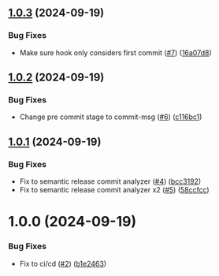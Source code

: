 ## [1.0.3](https://github.com/BrightNight-Energy/conventional-commit-check/compare/v1.0.2...v1.0.3) (2024-09-19)


### Bug Fixes

* Make sure hook only considers first commit ([#7](https://github.com/BrightNight-Energy/conventional-commit-check/issues/7)) ([16a07d8](https://github.com/BrightNight-Energy/conventional-commit-check/commit/16a07d8c2288a84ade801fe6c5211f42a65896ac))

## [1.0.2](https://github.com/BrightNight-Energy/conventional-commit-check/compare/v1.0.1...v1.0.2) (2024-09-19)


### Bug Fixes

* Change pre commit stage to commit-msg ([#6](https://github.com/BrightNight-Energy/conventional-commit-check/issues/6)) ([c116bc1](https://github.com/BrightNight-Energy/conventional-commit-check/commit/c116bc1e5582f1377add596fdc80908bce6cee2c))

## [1.0.1](https://github.com/BrightNight-Energy/conventional-commit-check/compare/v1.0.0...v1.0.1) (2024-09-19)


### Bug Fixes

* Fix to semantic release commit analyzer ([#4](https://github.com/BrightNight-Energy/conventional-commit-check/issues/4)) ([bcc3192](https://github.com/BrightNight-Energy/conventional-commit-check/commit/bcc3192228af29fec225fdc5ce0250c9f9534328))
* Fix to semantic release commit analyzer x2 ([#5](https://github.com/BrightNight-Energy/conventional-commit-check/issues/5)) ([58ccfcc](https://github.com/BrightNight-Energy/conventional-commit-check/commit/58ccfcc91a488d8c01a948e0f8ed1032367d1be0))

# 1.0.0 (2024-09-19)


### Bug Fixes

* Fix to ci/cd ([#2](https://github.com/BrightNight-Energy/conventional-commit-check/issues/2)) ([b1e2463](https://github.com/BrightNight-Energy/conventional-commit-check/commit/b1e2463e90b8b4da8b5217811a22997e77ecadd3))
